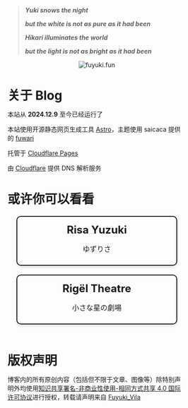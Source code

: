 > ***Yuki snows the night***
>
> ***but the white is not as pure as it had been***
>
> ***Hikari illuminates the world***
>
> ***but the light is not as bright as it had been***

<center><img src="https://count.getloli.com/@fuyuki.fun?theme=booru-lewd" alt="fuyuki.fun" /></center>

# 关于 Blog

本站从 <a style="font-weight: bold;">2024.12.9</a> 至今已经运行了 <a id="htmer_time" style="font-weight: bold;"></a>

本站使用开源静态网页生成工具 [Astro](https://astro.build/)，主题使用 saicaca 提供的 [fuwari](https://github.com/saicaca/fuwari)

托管于 [Cloudflare Pages](https://pages.cloudflare.com/)

由 [Cloudflare](https://www.cloudflare.com/) 提供 DNS 解析服务

# 或许你可以看看

<div class="card-container">
    <a href="https://www.yuzu-risa.com/" class="card-link" target="_blank">
            <div class="card">
                <h3 class="card-title">Risa Yuzuki</h3>
                <p class="card-description">ゆずりさ</p>
            </div>
    </a>
    <a href="https://www.rigeltheatre.com/" class="card-link" target="_blank">
            <div class="card">
                <h3 class="card-title">Rigël Theatre</h3>
                <p class="card-description">小さな星の劇場</p>
            </div>
    </a>
</div>

# 版权声明

博客内的所有原创内容（包括但不限于文章、图像等）除特别声明外均使用[知识共享署名-非商业性使用-相同方式共享 4.0 国际许可协议](https://creativecommons.org/licenses/by-nc-sa/4.0/legalcode.zh-hans)进行授权，转载请声明来自 [Fuyuki_Vila](https://fuyuki.fun/)

<style>
    /* 全局样式重置 */
    * {
        margin: 0;
        padding: 0;
        box-sizing: border-box;
    }

    /* 卡片容器样式 */
    .card-container {
        display: flex; /* 使用Flexbox布局 */
        justify-content: space-between; /* 卡片之间均匀分布 */
        gap: 1.25rem; /* 设置卡片之间的间距 */
        flex-wrap: wrap; /* 当屏幕宽度不足时自动换行 */
        max-width: 62.5rem; /* 设置最大宽度 */
        margin: 0 auto; /* 居中对齐 */
        padding: 1.25rem; /* 添加一些外边距 */
    }

    /* 卡片链接样式 */
    .card-link {
        text-decoration: none; /* 去掉下划线 */
        color: inherit; /* 继承文字颜色 */
        display: block; /* 让链接块状化 */
        flex: 1 1 calc(33.33% - 2.5rem); /* 每个卡片占据约三分之一的宽度，减去间距 */
        min-width: 18rem; /* 设置最小宽度，防止卡片过窄 */
    }

    /* 卡片样式 */
    .card {
        width: 100%; /* 卡片宽度占满父容器 */
        padding: 0.9375rem; /* 内边距保持紧凑 */
        border: 0.125rem solid;
        border-radius: 0.625rem;
        box-shadow: 0 0.25rem 0.375rem rgba(0, 0, 0, 0.1);
        text-align: center;
        transition: transform 0.3s ease, box-shadow 0.3s ease; /* 添加交互效果 */
    }

    /* 标题样式 */
    .card-title {
        font-size: 1.5rem;
        color: inherit;
        margin-top: 0;
        margin-bottom: 0.5rem;
    }

    /* 描述文本样式 */
    .card-description {
        font-size: 1rem;
        margin-bottom: 0.625rem;
    }

    /* 鼠标悬停时的交互效果 */
    .card-link:hover .card {
        transform: translateY(-0.3125rem); /* 向上移动 */
        box-shadow: 0 0.375rem 0.625rem rgba(0, 0, 0, 0.2); /* 加深阴影 */
    }
</style>
